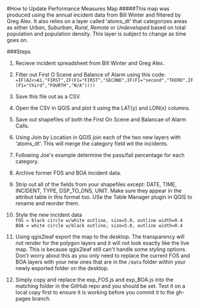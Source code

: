 #How to Update Performance Measures Map
#####This map was produced using the annual incident data from Bill Winter and filtered by Greg Alex.  It also relies on a layer called 'atoms_dt' that categorizes areas as either *Urban*, *Suburban*, *Rural*, *Remote* or *Undeveloped* based on total population and population density.  This layer is subject to change as time goes on.  

###Steps  
1.  Recieve incident spreadsheet from Bill Winter and Greg Alex.  

2.  Filter out First O Scene and Balance of Alarm using this code:  
`=IF(A2<>A1,"FIRST",IF(F1="FIRST","SECOND",IF(F1="second","THIRD",IF(F1="third","FOURTH","N/A"))))`  

3.  Save this file out as a CSV.  

4.  Open the CSV in QGIS and plot it using the LAT(y) and LON(x) columns.  

5.  Save out shapefiles of both the First On Scene and Balancae of Alarm Calls.   

6.  Using Join by Location in QGIS join each of the two new layers with 'atoms_dt'.  This will merge the category field wit the incidents.  

7.  Following Joe's example determine the pass/fail percentage for each category.  

8.  Archive former FOS and BOA incident data.  

9.  Strip out all of the fields from your shapefiles except: DATE, TIME, INCIDENT, TYPE, DSP_TO_ONS, UNIT.  Make sure they appear in the attribut table in this format too.  USe the Table Manager plugin in QGIS to rename and reorder them.  

10.  Style the new incident data    
`FOS = black circle w/white outline, size=5.0, outline width=0.4`   
`BOA = white circle w/black outline; size=5.0, outline width=0.4`  

11.  Using qgis2leaf export the map to the desktop.  The transparency will not render for the polygon layers and it will not look exactly like the live map.  This is because qgis2leaf still can't handle some styling options.  Don't worry about this as you only need to replace the current FOS and BOA layers with your new ones that are in the `/data` folder within your newly exported folder on the desktop.  

12.  Simply copy and replace the exp_FOS.js and exp_BOA.js into the matching folder in the GitHub repo and you should be set.  Test it on a local copy first to ensure it is working before you commit it to the gh-pages branch. 
